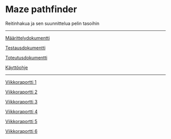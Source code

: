 # Maze pathfinder

Reitinhakua ja sen suunnittelua pelin tasoihin

-------------------------------------------

[Määrittelydokumentti](https://github.com/Craetion5/maze-pathfinder/blob/master/dokumentaatio/m%C3%A4%C3%A4rittelydokumentti.md
)

[Testausdokumentti](https://github.com/Craetion5/maze-pathfinder/blob/master/dokumentaatio/testausdokumentti.md
)

[Toteutusdokumentti](https://github.com/Craetion5/maze-pathfinder/blob/master/dokumentaatio/toteutusdokumentti.md
)

[Käyttöohje](https://github.com/Craetion5/maze-pathfinder/blob/master/dokumentaatio/käyttöohje.md
)

---------------------


[Viikkoraportti 1](https://github.com/Craetion5/maze-pathfinder/blob/master/dokumentaatio/viikkoraportti1.md
)

[Viikkoraportti 2](https://github.com/Craetion5/maze-pathfinder/blob/master/dokumentaatio/viikkoraportti2.md
)

[Viikkoraportti 3](https://github.com/Craetion5/maze-pathfinder/blob/master/dokumentaatio/viikkoraportti3.md
)

[Viikkoraportti 4](https://github.com/Craetion5/maze-pathfinder/blob/master/dokumentaatio/viikkoraportti4.md
)

[Viikkoraportti 5](https://github.com/Craetion5/maze-pathfinder/blob/master/dokumentaatio/viikkoraportti5.md
)

[Viikkoraportti 6](https://github.com/Craetion5/maze-pathfinder/blob/master/dokumentaatio/viikkoraportti6.md
)
